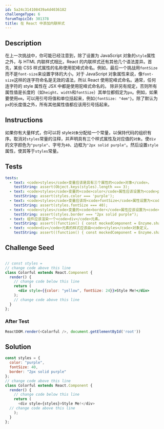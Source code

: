 ```yaml
---
id: 5a24c314108439a4d4036182
challengeType: 6
forumTopicId: 301378
title: 在 React 中添加内联样式
---
```


## Description
<section id='description'>
在上一次挑战中，你可能已经注意到，除了设置为 JavaScript 对象的<code>style</code>属性之外，与 HTML 内联样式相比，React 的内联样式还有其他几个语法差异。首先，某些 CSS 样式属性的名称使用驼峰式命名。例如，最后一个挑战用<code>fontSize</code>而不是<code>font-size</code>来设置字体的大小。对于 JavaScript 对象属性来说，像<code>font-size</code>这样的连字符命名是无效的语法，所以 React 使用驼峰式命名。通常，任何连字符的 style 属性在 JSX 中都是使用驼峰式命名的。
除非另有规定，否则所有属性值是长度的（如<code>height</code>、<code>width</code>和<code>fontSize</code>）其单位都假定为<code>px</code>。例如，如果要使用<code>em</code>，可以用引号将值和单位括起来，例如<code>{fontSize: "4em"}</code>。除了默认为<code>px</code>的长度值之外，所有其他属性值都应该用引号括起来。
</section>

## Instructions
<section id='instructions'>
如果你有大量样式，你可以将 style<code>对象</code>分配给一个常量，以保持代码的组织有序。取消对<code>styles</code>常量的注释，并声明具有三个样式属性及对应值的<code>对象</code>。使<code>div</code>的文字颜色为<code>"purple"</code>、字号为<code>40</code>、边框为<code>"2px solid purple"</code>。然后设置<code>style</code>属性，使其等于<code>styles</code>常量。
</section>

## Tests
<section id='tests'>

```yml
tests:
  - text: <code>styles</code>变量应该是具有三个属性的<code>对象</code>。
    testString: assert(Object.keys(styles).length === 3);
  - text: <code>styles</code>变量的<code>color</code>属性应该设置为<code>purple</code>。
    testString: assert(styles.color === 'purple');
  - text: <code>styles</code>变量应该将<code>fontSize</code>属性设置为<code>40</code>。
    testString: assert(styles.fontSize === 40);
  - text: <code>styles</code>变量的<code>border</code>属性应该设置为<code>2px solid purple</code>。
    testString: assert(styles.border === "2px solid purple");
  - text: 组件应该渲染一个<code>div</code>元素。
    testString: assert((function() { const mockedComponent = Enzyme.shallow(React.createElement(Colorful)); return mockedComponent.type() === 'div'; })());
  - text: <code>div</code>元素的样式应该由<code>styles</code>对象定义。
    testString: assert((function() { const mockedComponent = Enzyme.shallow(React.createElement(Colorful)); return (mockedComponent.props().style.color === "purple" && mockedComponent.props().style.fontSize === 40 && mockedComponent.props().style.border === "2px solid purple"); })());

```

</section>

## Challenge Seed
<section id='challengeSeed'>

<div id='jsx-seed'>

```jsx

// const styles =
// change code above this line
class Colorful extends React.Component {
  render() {
    // change code below this line
    return (
      <div style={{color: "yellow", fontSize: 24}}>Style Me!</div>
    );
    // change code above this line
  }
};

```

</div>


### After Test
<div id='jsx-teardown'>

```js
ReactDOM.render(<Colorful />, document.getElementById('root'))
```

</div>

</section>

## Solution
<section id='solution'>


```js
const styles = {
  color: "purple",
  fontSize: 40,
  border: "2px solid purple"
};
// change code above this line
class Colorful extends React.Component {
  render() {
    // change code below this line
    return (
      <div style={styles}>Style Me!</div>
  // change code above this line
    );
  }
};

```

</section>
